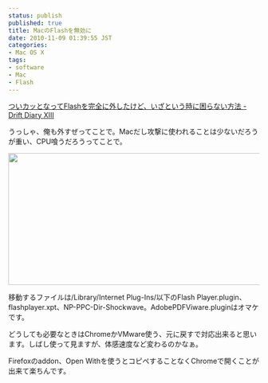 ```yaml
---
status: publish
published: true
title: MacのFlashを無効に
date: 2010-11-09 01:39:55 JST
categories:
- Mac OS X
tags:
- software
- Mac
- Flash
---
```

<a href="http://blog.drikin.com/2010/11/%E3%81%A4%E3%81%84%E3%82%AB%E3%83%83%E3%81%A8%E3%81%AA%E3%81%A3%E3%81%A6flash%E3%82%92%E5%AE%8C%E5%85%A8%E3%81%AB%E5%A4%96%E3%81%97%E3%81%9F%E3%81%91%E3%81%A9%E3%81%84%E3%81%96%E3%81%A8%E3%81%84%E3%81%86%E6%99%82%E3%81%AB%E5%9B%B0%E3%82%89%E3%81%AA%E3%81%84%E3%81%BB%E3%81%86%E3%81%BB%E3%81%86.html">ついカッとなってFlashを完全に外したけど、いざという時に困らない方法 - Drift Diary XIII</a>

うっしゃ、俺も外すぜってことで。Macだし攻撃に使われることは少ないだろうが重い、CPU喰うだろうってことで。
<p style="text-align: center;"><a rel="attachment wp-att-528" href="http://www.junkai.org/blog/2010/11/09/mac-disabled-flash/screen-shot-2010-11-09-at-1-23-09/"><img class="size-full wp-image-528 aligncenter" title="Screen shot 2010-11-09 at 1.23.09" src="http://www.junkai.org/blog/wp-content/uploads/2010/11/Screen-shot-2010-11-09-at-1.23.09.png" alt="" width="747" height="265" /></a></p>
移動するファイルは/Library/Internet Plug-Ins/以下のFlash Player.plugin、flashplayer.xpt、NP-PPC-Dir-Shockwave。AdobePDFViware.pluginはオマケです。

どうしても必要なときはChromeかVMware使う、元に戻すで対応出来ると思います。しばし使って見ますが、体感速度など変わるのかなぁ。

Firefoxのaddon、Open Withを使うとコピペすることなくChromeで開くことが出来て楽ちんです。
